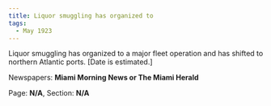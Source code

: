 ```yaml
---  
title: Liquor smuggling has organized to  
tags:  
  - May 1923  
---  
```

  
Liquor smuggling has organized to a major fleet operation and has shifted to northern Atlantic ports. [Date is estimated.]  
  
Newspapers: **Miami Morning News or The Miami Herald**  
  
Page: **N/A**, Section: **N/A** 

